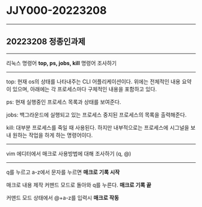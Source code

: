 # JJY000-20223208
***
## 20223208 정종인과제
***



리눅스 명령어 **top, ps, jobs, kill** 명령어 조사하기
***

top: 현재 os의 상태를 나타내주는 CLI 어플리케이션이다. 위에는 전체적인 내용 요약이 있으며, 아래에는 각 프로세스마다 구체적인 내용을 포함하고 있다.


ps: 현재 실행중인 프로세스 목록과 상태를 보여준다.


jobs: 백그라운드에 실행되고 있는 프로세스 중지된 프로세스의 목록을 출력해준다.


kill: 대부분 프로세스를 죽일 때 사용된다. 하지만 내부적으로는 프로세스에 시그널을 보내 원하는 작업을 하게 하는 명령어이다.
***

vim 에디터에서 매크로 사용방법에 대해 조사하기 (q, @)
***

q를 누르고 a-z에서 문자를 누르면 **매크로 기록 시작**


매크로 내용 제작 커맨드 모드로 돌아와 q를 누른다. **매크로 기록 끝**


커맨드 모드 상태에서 @+a-z를 입력시 **매크로 작동**
